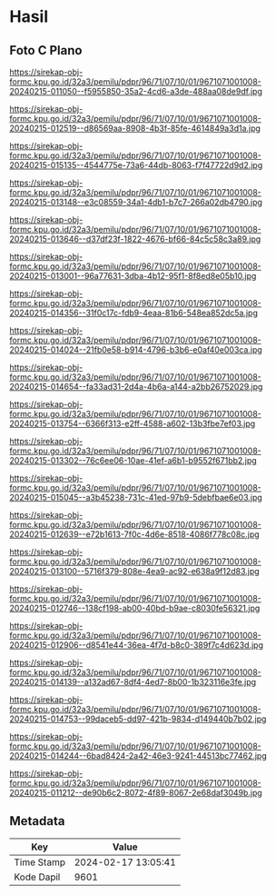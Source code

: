 # Hasil

## Foto C Plano

https://sirekap-obj-formc.kpu.go.id/32a3/pemilu/pdpr/96/71/07/10/01/9671071001008-20240215-011050--f5955850-35a2-4cd6-a3de-488aa08de9df.jpg

https://sirekap-obj-formc.kpu.go.id/32a3/pemilu/pdpr/96/71/07/10/01/9671071001008-20240215-012519--d86569aa-8908-4b3f-85fe-4614849a3d1a.jpg

https://sirekap-obj-formc.kpu.go.id/32a3/pemilu/pdpr/96/71/07/10/01/9671071001008-20240215-015135--4544775e-73a6-44db-8063-f7f47722d9d2.jpg

https://sirekap-obj-formc.kpu.go.id/32a3/pemilu/pdpr/96/71/07/10/01/9671071001008-20240215-013148--e3c08559-34a1-4db1-b7c7-266a02db4790.jpg

https://sirekap-obj-formc.kpu.go.id/32a3/pemilu/pdpr/96/71/07/10/01/9671071001008-20240215-013646--d37df23f-1822-4676-bf66-84c5c58c3a89.jpg

https://sirekap-obj-formc.kpu.go.id/32a3/pemilu/pdpr/96/71/07/10/01/9671071001008-20240215-013001--96a77631-3dba-4b12-95f1-8f8ed8e05b10.jpg

https://sirekap-obj-formc.kpu.go.id/32a3/pemilu/pdpr/96/71/07/10/01/9671071001008-20240215-014356--31f0c17c-fdb9-4eaa-81b6-548ea852dc5a.jpg

https://sirekap-obj-formc.kpu.go.id/32a3/pemilu/pdpr/96/71/07/10/01/9671071001008-20240215-014024--21fb0e58-b914-4796-b3b6-e0af40e003ca.jpg

https://sirekap-obj-formc.kpu.go.id/32a3/pemilu/pdpr/96/71/07/10/01/9671071001008-20240215-014654--fa33ad31-2d4a-4b6a-a144-a2bb26752029.jpg

https://sirekap-obj-formc.kpu.go.id/32a3/pemilu/pdpr/96/71/07/10/01/9671071001008-20240215-013754--6366f313-e2ff-4588-a602-13b3fbe7ef03.jpg

https://sirekap-obj-formc.kpu.go.id/32a3/pemilu/pdpr/96/71/07/10/01/9671071001008-20240215-013302--76c6ee06-10ae-41ef-a6b1-b9552f671bb2.jpg

https://sirekap-obj-formc.kpu.go.id/32a3/pemilu/pdpr/96/71/07/10/01/9671071001008-20240215-015045--a3b45238-731c-41ed-97b9-5debfbae6e03.jpg

https://sirekap-obj-formc.kpu.go.id/32a3/pemilu/pdpr/96/71/07/10/01/9671071001008-20240215-012639--e72b1613-7f0c-4d6e-8518-4086f778c08c.jpg

https://sirekap-obj-formc.kpu.go.id/32a3/pemilu/pdpr/96/71/07/10/01/9671071001008-20240215-013100--5716f379-808e-4ea9-ac92-e638a9f12d83.jpg

https://sirekap-obj-formc.kpu.go.id/32a3/pemilu/pdpr/96/71/07/10/01/9671071001008-20240215-012746--138cf198-ab00-40bd-b9ae-c8030fe56321.jpg

https://sirekap-obj-formc.kpu.go.id/32a3/pemilu/pdpr/96/71/07/10/01/9671071001008-20240215-012906--d8541e44-36ea-4f7d-b8c0-389f7c4d623d.jpg

https://sirekap-obj-formc.kpu.go.id/32a3/pemilu/pdpr/96/71/07/10/01/9671071001008-20240215-014139--a132ad67-8df4-4ed7-8b00-1b323116e3fe.jpg

https://sirekap-obj-formc.kpu.go.id/32a3/pemilu/pdpr/96/71/07/10/01/9671071001008-20240215-014753--99daceb5-dd97-421b-9834-d149440b7b02.jpg

https://sirekap-obj-formc.kpu.go.id/32a3/pemilu/pdpr/96/71/07/10/01/9671071001008-20240215-014244--6bad8424-2a42-46e3-9241-44513bc77462.jpg

https://sirekap-obj-formc.kpu.go.id/32a3/pemilu/pdpr/96/71/07/10/01/9671071001008-20240215-011212--de90b6c2-8072-4f89-8067-2e68daf3049b.jpg


## Metadata

| Key        | Value               |
| ---------- | ------------------- |
| Time Stamp | 2024-02-17 13:05:41 |
| Kode Dapil | 9601                |



